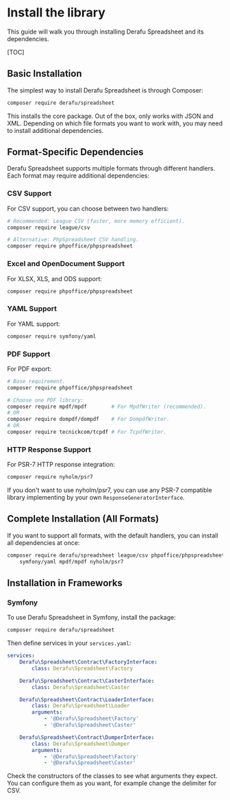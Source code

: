 # Install the library

This guide will walk you through installing Derafu Spreadsheet and its dependencies.

[TOC]

## Basic Installation

The simplest way to install Derafu Spreadsheet is through Composer:

```bash
composer require derafu/spreadsheet
```

This installs the core package. Out of the box, only works with JSON and XML. Depending on which file formats you want to work with, you may need to install additional dependencies.

## Format-Specific Dependencies

Derafu Spreadsheet supports multiple formats through different handlers. Each format may require additional dependencies:

### CSV Support

For CSV support, you can choose between two handlers:

```bash
# Recommended: League CSV (faster, more memory efficient).
composer require league/csv

# Alternative: PhpSpreadsheet CSV handling.
composer require phpoffice/phpspreadsheet
```

### Excel and OpenDocument Support

For XLSX, XLS, and ODS support:

```bash
composer require phpoffice/phpspreadsheet
```

### YAML Support

For YAML support:

```bash
composer require symfony/yaml
```

### PDF Support

For PDF export:

```bash
# Base requirement.
composer require phpoffice/phpspreadsheet

# Choose one PDF library:
composer require mpdf/mpdf        # For MpdfWriter (recommended).
# OR
composer require dompdf/dompdf    # For DompdfWriter.
# OR
composer require tecnickcom/tcpdf # For TcpdfWriter.
```

### HTTP Response Support

For PSR-7 HTTP response integration:

```bash
composer require nyholm/psr7
```

If you don't want to use nyholm/psr7, you can use any PSR-7 compatible library implementing by your own `ResponseGeneratorInterface`.

## Complete Installation (All Formats)

If you want to support all formats, with the default handlers, you can install all dependencies at once:

```bash
composer require derafu/spreadsheet league/csv phpoffice/phpspreadsheet \
    symfony/yaml mpdf/mpdf nyholm/psr7
```

## Installation in Frameworks

### Symfony

To use Derafu Spreadsheet in Symfony, install the package:

```bash
composer require derafu/spreadsheet
```

Then define services in your `services.yaml`:

```yaml
services:
    Derafu\Spreadsheet\Contract\FactoryInterface:
        class: Derafu\Spreadsheet\Factory

    Derafu\Spreadsheet\Contract\CasterInterface:
        class: Derafu\Spreadsheet\Caster

    Derafu\Spreadsheet\Contract\LoaderInterface:
        class: Derafu\Spreadsheet\Loader
        arguments:
            - '@Derafu\Spreadsheet\Factory'
            - '@Derafu\Spreadsheet\Caster'

    Derafu\Spreadsheet\Contract\DumperInterface:
        class: Derafu\Spreadsheet\Dumper
        arguments:
            - '@Derafu\Spreadsheet\Factory'
            - '@Derafu\Spreadsheet\Caster'
```

Check the constructors of the classes to see what arguments they expect. You can configure them as you want, for example change the delimiter for CSV.
